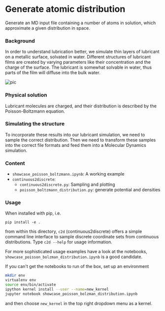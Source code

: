 # Generate atomic distribution
Generate an MD input file containing a number of atoms in solution, which approximate a given distribution in space.

### Background
In order to understand lubrication better, we simulate thin layers of lubricant on a metallic surface, solvated in water.
Different structures of lubricant films are created by varying parameters like their concentration and the charge of the surface.
The lubricant is somewhat solvable in water, thus parts of the film will diffuse into the bulk water.

![pic](https://i.ibb.co/Yh8DxVM/showpicture.png)

### Physical solution
Lubricant molecules are charged, and their distribution is described by the Poisson-Boltzmann equation.

### Simulating the structure
To incorporate these results into our lubricant simulation, we need to sample the correct distribution.
Then we need to transform these samples into the correct file formats and feed them into a Molecular Dynamics simulation.

### Content
* `showcase_poisson_boltzmann.ipynb`: A working example
* `continuous2discrete`:
  * `continuous2discrete.py`: Sampling and plotting
  * `poisson_boltzmann_distribution.py`: generate potential and densities

### Usage
When installed with pip, i.e.

    pip install -e .

from within this directory, `c2d` (continuous2discrete) offers a simple
command line interface to sample discrete coordinate sets from continuous
distributions. Type `c2d --help` for usage information.

For more sophisticated usage examples have a look at the notebooks,
 `showcase_poisson_bolzman_distribution.ipynb` is a good candidate.

If you can't get the notebooks to run of the box, set up an environment
```bash
mkdir env
virtualenv env
source env/bin/activate
ipython kernel install --user --name=new_kernel
jupyter notebook showcase_poisson_bolzman_distribution.ipynb
```
and then choose `new_kernel` in the top right dropdown menu as a kernel.
